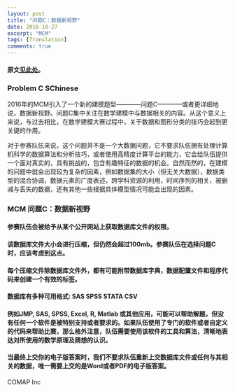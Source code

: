 ```yaml
---
layout: post
title: "问题C：数据新视野"
date: 2016-10-27
excerpt: "MCM"
tags: [Translation]
comments: true
---
```


#### 原文<a href="http://www.ltxwmh.net/Problem-C-post/">见此处</a>。

### Problem C SChinese

2016年的MCM引入了一个新的建模题型————问题C————或者更详细地说，数据新视野。问题C集中关注在数学建模中与数据相关的内容。从这个意义上来说，与过去相比，在数学建模大赛过程中，关于数据和图形分类的技巧会起到更关键的作用。

对于参赛队伍来说，这个问题并不是一个大数据问题，它不要求队伍拥有处理计算机科学的数据算法和分析技巧，或者使用高精度计算平台的能力，它会给队伍提供一个面对真实的，具有挑战的，包含有趣特征的数据的机会。自然而然的，在建模的问题中就会出现较为复杂的因素，例如数据集的大小（但无关大数据），数据类型的混合协调，数据元素的广度表述，跨学科资源的利用，时间序列的相关，被删减与丢失的数据，还有其他一些根据具体模型情况可能会出现的因素。

### MCM 问题C：数据新视野

#### 参赛队伍会被给予从某个公开网站上获取数据库文件的权限。

#### 该数据库文件大小会进行压缩，但仍然会超过100mb。参赛队伍在选择问题C时，应该考虑到这点。

#### 每个压缩文件除数据库文件外，都有可能附带数据库字典，数据配置文件和程序代码来创建一个有效的标签。

#### 数据库有多种可用格式: SAS SPSS STATA CSV

#### 例如JMP, SAS, SPSS, Excel, R, Matlab 或其他应用，可能可以帮助解题，但没有任何一个软件是被特别支持或者要求的。如果队伍使用了专门的软件或者自定义的代码来帮助比赛，那么格外注意，队伍需要使用该软件的工具和算法，清晰地表达对所使用的数学原理及猜想的认识。

#### 当最终上交你的电子版答案时，我们不要求队伍重新上交数据库文件或任何与其相关的数据，唯一需要上交的是Word或者PDF的电子版答案。

COMAP Inc


